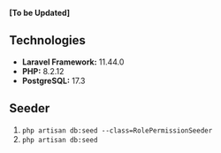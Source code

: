 <p><strong>[To be Updated]</strong></p>

<h2>Technologies</h2>
<ul>
  <li><strong>Laravel Framework:</strong> 11.44.0</li>
  <li><strong>PHP:</strong> 8.2.12</li>
  <li><strong>PostgreSQL:</strong> 17.3</li>
</ul>

<h2>Seeder</h2>
<ol>
  <li><code>php artisan db:seed --class=RolePermissionSeeder</code></li>
  <li><code>php artisan db:seed</code></li>
</ol>
